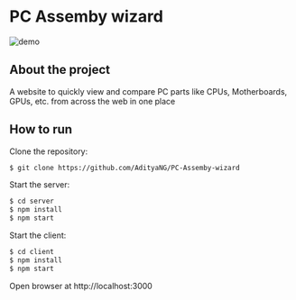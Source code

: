 # PC Assemby wizard

![demo](https://github.com/AdityaNG/PC-Assemby-wizard/blob/master/media/demo.gif?raw=true)

## About the project

A website to quickly view and compare PC parts like CPUs, Motherboards, GPUs, etc. from across the web in one place

## How to run

Clone the repository:

```bash
$ git clone https://github.com/AdityaNG/PC-Assemby-wizard
```

Start the server:

```bash
$ cd server
$ npm install
$ npm start
```

Start the client:

```bash
$ cd client
$ npm install
$ npm start
```

Open browser at http://localhost:3000